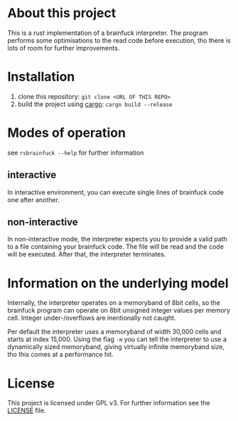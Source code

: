 # About this project

This is a rust implementation of a brainfuck interpreter. The program performs some optimisations to the read code before execution,
tho there is lots of room for further improvements.

# Installation

1. clone this repository: `git clone <URL OF THIS REPO>`
2. build the project using [cargo](https://www.rust-lang.org/tools/install): `cargo build --release`

# Modes of operation

see `rsbrainfuck --help` for further information

## interactive

In interactive environment, you can execute single lines of brainfuck code one after another.

## non-interactive

In non-interactive mode, the interpreter expects you to provide a valid path to a file containing your brainfuck code.
The file will be read and the code will be executed. After that, the interpreter terminates.

# Information on the underlying model

Internally, the interpreter operates on a memoryband of 8bit cells, so the brainfuck program can operate on 8bit unsigned integer values per memory cell.
Integer under-/overflows are inentionally not caught.

Per default the interpreter uses a memoryband of width 30,000 cells and starts at index 15,000.
Using the flag `-m` you can tell the interpreter to use a dynamically sized memoryband, giving virtually infinite memoryband size,
tho this comes at a performance hit.

# License

This project is licensed under GPL v3. For further information see the [LICENSE](LICENSE) file.

